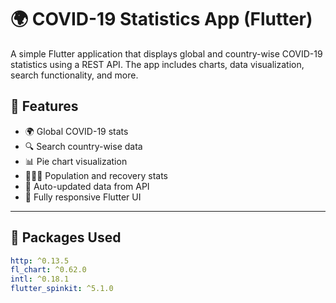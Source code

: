 # 🌍 COVID-19 Statistics App (Flutter)

A simple Flutter application that displays global and country-wise COVID-19 statistics using a REST API. The app includes charts, data visualization, search functionality, and more.


## 🚀 Features

- 🌍 Global COVID-19 stats
- 🔍 Search country-wise data
- 📊 Pie chart visualization
- 🧑‍🤝‍🧑 Population and recovery stats
- 📆 Auto-updated data from API
- 📱 Fully responsive Flutter UI

---

## 🧰 Packages Used

```yaml
http: ^0.13.5
fl_chart: ^0.62.0
intl: ^0.18.1
flutter_spinkit: ^5.1.0
